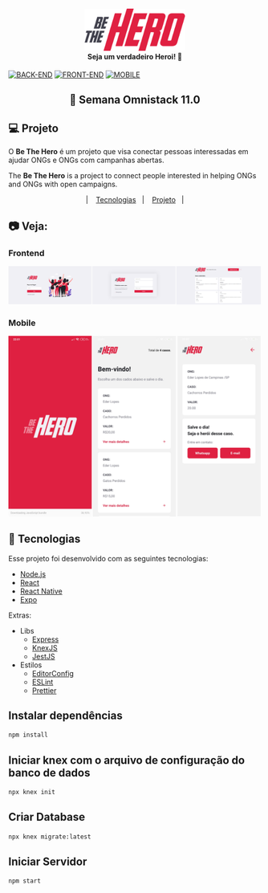 <h4 align="center">
    <img alt="Semana OmniStack" src="frontend/src/assets/logo.svg" width="200px" />
    <br/>
    <b>Seja um verdadeiro Heroi!</b> 🦸‍
</h4>

[![BACK-END](https://img.shields.io/badge/NodeJS-green?logo=Node.js&logoColor=green&label=BackEnd&labelColor=black&style=flat-square)](https://github.com/ederlopesgoncalves/be-the-hero)
[![FRONT-END](https://img.shields.io/badge/ReactJS-blue?logo=React&logoColor=blue&label=FrontEnd&labelColor=black&style=flat-square)](https://github.com/ederlopesgoncalves/be-the-hero)
[![MOBILE](https://img.shields.io/badge/ReactNative-9cf?logo=React&logoColor=9cf&label=Mobile&labelColor=black&style=flat-square)](https://github.com/ederlopesgoncalves/be-the-hero)

<h2 align="center">
  🚀 Semana Omnistack 11.0
</h2>

## 💻 Projeto

O **Be The Hero** é um projeto que visa conectar pessoas interessadas em ajudar ONGs e ONGs com campanhas abertas.

The **Be The Hero** is a project to connect people interested in helping ONGs and ONGs with open campaigns.

<p align="center">
  &nbsp;&nbsp;&nbsp;|&nbsp;&nbsp;&nbsp; 
  <a href="#rocket-tecnologias">Tecnologias</a>&nbsp;&nbsp;&nbsp;|&nbsp;&nbsp;&nbsp;
  <a href="#-projeto">Projeto</a>&nbsp;&nbsp;&nbsp;|&nbsp;&nbsp;&nbsp;
</p>

## :camera: Veja:

### Frontend
![frontend](frontend/src/assets/web.png)

### Mobile
![mobile](mobile/assets/mobile.png)

## :rocket: Tecnologias

Esse projeto foi desenvolvido com as seguintes tecnologias:

- [Node.js](https://nodejs.org/en/)
- [React](https://reactjs.org)
- [React Native](https://facebook.github.io/react-native/)
- [Expo](https://expo.io/)

Extras:

- Libs
  - [Express](https://expressjs.com/pt-br/)
  - [KnexJS](http://knexjs.org/)
  - [JestJS](https://jestjs.io/)
- Estilos
  - [EditorConfig](https://editorconfig.org/)
  - [ESLint](https://eslint.org/)
  - [Prettier](https://prettier.io/)


## Instalar dependências
```bash
npm install
```
## Iniciar knex com o arquivo de configuração do banco de dados
```bash
npx knex init
```
## Criar Database
```bash
npx knex migrate:latest
```
## Iniciar Servidor
```bash
npm start
```
